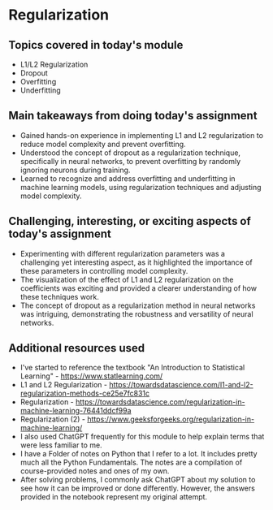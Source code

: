 # Regularization

## Topics covered in today's module
* L1/L2 Regularization
* Dropout
* Overfitting
* Underfitting

## Main takeaways from doing today's assignment
* Gained hands-on experience in implementing L1 and L2 regularization to reduce model complexity and prevent overfitting.
* Understood the concept of dropout as a regularization technique, specifically in neural networks, to prevent overfitting by randomly ignoring neurons during training.
* Learned to recognize and address overfitting and underfitting in machine learning models, using regularization techniques and adjusting model complexity.

## Challenging, interesting, or exciting aspects of today's assignment
* Experimenting with different regularization parameters was a challenging yet interesting aspect, as it highlighted the importance of these parameters in controlling model complexity.
* The visualization of the effect of L1 and L2 regularization on the coefficients was exciting and provided a clearer understanding of how these techniques work.
* The concept of dropout as a regularization method in neural networks was intriguing, demonstrating the robustness and versatility of neural networks.

## Additional resources used 
* I've started to reference the textbook "An Introduction to Statistical Learning" - https://www.statlearning.com/
* L1 and L2 Regularization - https://towardsdatascience.com/l1-and-l2-regularization-methods-ce25e7fc831c
* Regularization - https://towardsdatascience.com/regularization-in-machine-learning-76441ddcf99a
* Regularization (2) - https://www.geeksforgeeks.org/regularization-in-machine-learning/
* I also used ChatGPT frequently for this module to help explain terms that were less familiar to me.
* I have a Folder of notes on Python that I refer to a lot. It includes pretty much all the Python Fundamentals. The notes are a compilation of course-provided notes and ones of my own.
* After solving problems, I commonly ask ChatGPT about my solution to see how it can be improved or done differently. However, the answers provided in the notebook represent my original attempt.

